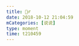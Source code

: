 ```yaml
---
title: 👯‍♂️
date: 2018-10-12 21:04:59
mCategories: [说说]
type: moment
time: t210459
---
```


<div id="pics-20181012210459"></div>

<script src="/lib/moment/pics.js"></script>
<script>
var data = [
    {"link": "2018-10-12_000000.jpeg", "type": "shuoshuo"}
];
picsRender(data, "pics-20181012210459");
</script>
